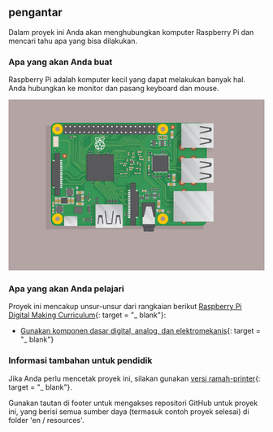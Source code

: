## pengantar

Dalam proyek ini Anda akan menghubungkan komputer Raspberry Pi dan mencari tahu apa yang bisa dilakukan.

### Apa yang akan Anda buat

Raspberry Pi adalah komputer kecil yang dapat melakukan banyak hal. Anda hubungkan ke monitor dan pasang keyboard dan mouse.

![tangkapan layar](images/pi-plug-in.gif)

### Apa yang akan Anda pelajari

Proyek ini mencakup unsur-unsur dari rangkaian berikut [Raspberry Pi Digital Making Curriculum](http://rpf.io/curriculum){: target = "_ blank"}:

+ [Gunakan komponen dasar digital, analog, dan elektromekanis](https://curriculum.raspberrypi.org/physical-computing/creator/){: target = "_ blank"}

### Informasi tambahan untuk pendidik

Jika Anda perlu mencetak proyek ini, silakan gunakan [versi ramah-printer](https://projects.raspberrypi.org/en/projects/raspberry-pi-getting-started/print){: target = "_ blank"}.

Gunakan tautan di footer untuk mengakses repositori GitHub untuk proyek ini, yang berisi semua sumber daya (termasuk contoh proyek selesai) di folder 'en / resources'.
